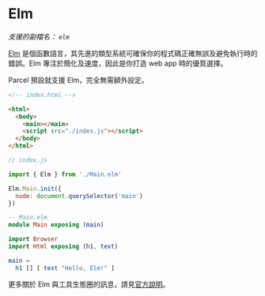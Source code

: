 # Elm

_支援的副檔名： `elm`_

[Elm](https://elm-lang.org/) 是個函數語言，其先進的類型系統可確保你的程式碼正確無誤及避免執行時的錯誤。Elm 專注於簡化及速度，因此是你打造 web app 時的優質選擇。

Parcel 預設就支援 Elm，完全無需額外設定。

```html
<!-- index.html -->

<html>
  <body>
    <main></main>
    <script src="./index.js"></script>
  </body>
</html>
```

```javascript
// index.js

import { Elm } from './Main.elm'

Elm.Main.init({
  node: document.querySelector('main')
})
```

```elm
-- Main.elm
module Main exposing (main)

import Browser
import Html exposing (h1, text)

main =
  h1 [] [ text "Hello, Elm!" ]
```

更多關於 Elm 與工具生態圈的訊息，請見[官方說明](https://guide.elm-lang.org/)。

